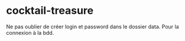 # cocktail-treasure

Ne pas oublier de créer login et password dans le dossier data. Pour la connexion à la bdd.
